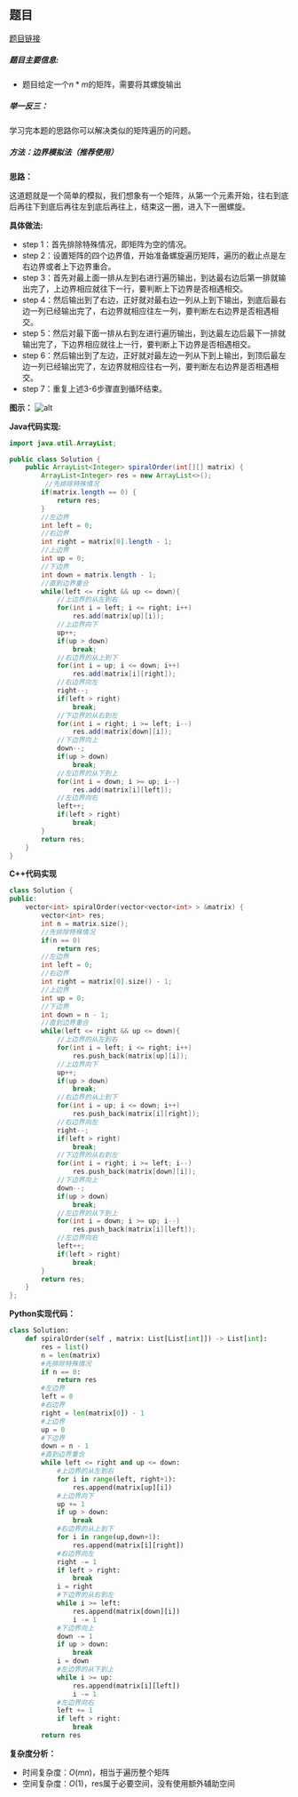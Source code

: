 ## 题目
[题目链接](https://www.nowcoder.com/practice/7edf70f2d29c4b599693dc3aaeea1d31?tpId=196&tqId=693&sourceUrl=/exam/oj&channenl=wgithub&fromPut=wgithub)

##### 题目主要信息:

- 题目给定一个$n*m$的矩阵，需要将其螺旋输出

##### 举一反三：

学习完本题的思路你可以解决类似的矩阵遍历的问题。

##### 方法：边界模拟法（推荐使用）

**思路：**

这道题就是一个简单的模拟，我们想象有一个矩阵，从第一个元素开始，往右到底后再往下到底后再往左到底后再往上，结束这一圈，进入下一圈螺旋。

**具体做法:**

- step 1：首先排除特殊情况，即矩阵为空的情况。
- step 2：设置矩阵的四个边界值，开始准备螺旋遍历矩阵，遍历的截止点是左右边界或者上下边界重合。
- step 3：首先对最上面一排从左到右进行遍历输出，到达最右边后第一排就输出完了，上边界相应就往下一行，要判断上下边界是否相遇相交。
- step 4：然后输出到了右边，正好就对最右边一列从上到下输出，到底后最右边一列已经输出完了，右边界就相应往左一列，要判断左右边界是否相遇相交。
- step 5：然后对最下面一排从右到左进行遍历输出，到达最左边后最下一排就输出完了，下边界相应就往上一行，要判断上下边界是否相遇相交。
- step 6：然后输出到了左边，正好就对最左边一列从下到上输出，到顶后最左边一列已经输出完了，左边界就相应往右一列，要判断左右边界是否相遇相交。
- step 7：重复上述3-6步骤直到循环结束。

**图示：**
![alt](https://uploadfiles.nowcoder.com/images/20220205/397721558_1644062828103/34EC0DBACF8E56532AF5EE41BC84C258)

**Java代码实现:**
```java
import java.util.ArrayList;

public class Solution {
    public ArrayList<Integer> spiralOrder(int[][] matrix) {
        ArrayList<Integer> res = new ArrayList<>();
         //先排除特殊情况
        if(matrix.length == 0) {
            return res;
        }
        //左边界
        int left = 0; 
        //右边界
        int right = matrix[0].length - 1; 
        //上边界
        int up = 0; 
        //下边界
        int down = matrix.length - 1; 
        //直到边界重合
        while(left <= right && up <= down){ 
            //上边界的从左到右
            for(int i = left; i <= right; i++) 
                res.add(matrix[up][i]); 
            //上边界向下
            up++; 
            if(up > down)
                break;
            //右边界的从上到下
            for(int i = up; i <= down; i++) 
                res.add(matrix[i][right]);
            //右边界向左
            right--; 
            if(left > right)
                break;
            //下边界的从右到左
            for(int i = right; i >= left; i--) 
                res.add(matrix[down][i]);
            //下边界向上
            down--; 
            if(up > down)
                break; 
            //左边界的从下到上
            for(int i = down; i >= up; i--) 
                res.add(matrix[i][left]);
            //左边界向右
            left++; 
            if(left > right)
                break;
        }
        return res;
    }
}
```

**C++代码实现**
```cpp
class Solution {
public:
    vector<int> spiralOrder(vector<vector<int> > &matrix) {
        vector<int> res;
        int n = matrix.size();
        //先排除特殊情况
        if(n == 0) 
            return res;
        //左边界
        int left = 0; 
        //右边界
        int right = matrix[0].size() - 1; 
        //上边界
        int up = 0; 
        //下边界
        int down = n - 1; 
        //直到边界重合
        while(left <= right && up <= down){ 
            //上边界的从左到右
            for(int i = left; i <= right; i++) 
                res.push_back(matrix[up][i]); 
            //上边界向下
            up++; 
            if(up > down)
                break;
            //右边界的从上到下
            for(int i = up; i <= down; i++) 
                res.push_back(matrix[i][right]);
            //右边界向左
            right--; 
            if(left > right)
                break;
            //下边界的从右到左
            for(int i = right; i >= left; i--) 
                res.push_back(matrix[down][i]);
            //下边界向上
            down--; 
            if(up > down)
                break; 
            //左边界的从下到上
            for(int i = down; i >= up; i--) 
                res.push_back(matrix[i][left]);
            //左边界向右
            left++; 
            if(left > right)
                break;
        }
        return res;
    }
};
```

**Python实现代码：**
```python
class Solution:
    def spiralOrder(self , matrix: List[List[int]]) -> List[int]:
        res = list()
        n = len(matrix)
        #先排除特殊情况
        if n == 0: 
            return res
        #左边界
        left = 0 
        #右边界
        right = len(matrix[0]) - 1 
        #上边界
        up = 0 
        #下边界
        down = n - 1 
        #直到边界重合
        while left <= right and up <= down: 
            #上边界的从左到右
            for i in range(left, right+1): 
                res.append(matrix[up][i])
            #上边界向下
            up += 1 
            if up > down:
                break
            #右边界的从上到下
            for i in range(up,down+1): 
                res.append(matrix[i][right])
            #右边界向左
            right -= 1 
            if left > right:
                break
            i = right
            #下边界的从右到左
            while i >= left: 
                res.append(matrix[down][i])
                i -= 1
            #下边界向上
            down -= 1 
            if up > down:
                break
            i = down
            #左边界的从下到上
            while i >= up: 
                res.append(matrix[i][left])
                i -= 1
            #左边界向右
            left += 1 
            if left > right:
                break
        return res
```
**复杂度分析：**
- 时间复杂度：$O(mn)$，相当于遍历整个矩阵
- 空间复杂度：$O(1)$，res属于必要空间，没有使用额外辅助空间